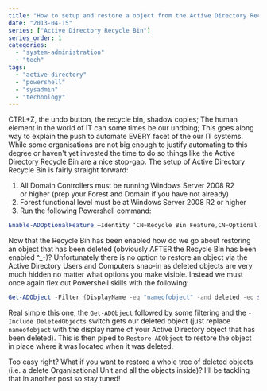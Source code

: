 ```yaml
---
title: "How to setup and restore a object from the Active Directory Recycle Bin"
date: "2013-04-15"
series: ["Active Directory Recycle Bin"]
series_order: 1
categories: 
  - "system-administration"
  - "tech"
tags: 
  - "active-directory"
  - "powershell"
  - "sysadmin"
  - "technology"
---
```


CTRL+Z, the undo button, the recycle bin, shadow copies; The human element in the world of IT can some times be our undoing; This goes along way to explain the push to automate EVERY facet of the our IT systems. While some organisations are not big enough to justify automating to this degree or haven't yet invested the time to do so things like the Active Directory Recycle Bin are a nice stop-gap. The setup of Active Directory Recycle Bin is fairly straight forward:

1. All Domain Controllers must be running Windows Server 2008 R2 or higher (prep your Forest and Domain if you have not already)
2. Forest functional level must be at Windows Server 2008 R2 or higher
3. Run the following Powershell command:

```powershell
Enable-ADOptionalFeature –Identity ‘CN=Recycle Bin Feature,CN=Optional Features,CN=Directory Service,CN=Windows NT,CN=Services,CN=Configuration,DC=yourdomain,DC=com’ –Scope ForestOrConfigurationSet –Target ‘yourdomain.com’
```

Now that the Recycle Bin has been enabled how do we go about restoring an object that has been deleted (obviously AFTER the Recycle Bin has been enabled ^_-)? Unfortunately there is no option to restore an object via the Active Directory Users and Computers snap-in as deleted objects are very much hidden no matter what options you make visible. Instead we must once again flex out Powershell skills with the following:

```powershell
Get-ADObject -Filter {DisplayName -eq "nameofobject" -and deleted -eq $true} -Include DeletedObjects | Restore-ADObject
```

Real simple this one, the ```Get-ADObject``` followed by some filtering and the ```-Include DeletedObjects``` switch gets our deleted object (just replace ```nameofobject``` with the display name of your Active Directory object that has been deleted). This is then piped to ```Restore-ADObject``` to restore the object in place where it was located when it was deleted.

Too easy right? What if you want to restore a whole tree of deleted objects (i.e. a delete Organisational Unit and all the objects inside)? I'll be tackling that in another post so stay tuned!
